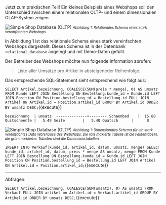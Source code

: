 Jetzt zum praktischen Teil! Ein kleines Beispiels eines Webshops soll den Unterschied zwischen einem relationalen OLTP- und einem dimensionalen OLAP-System zeigen.

![Simple Shop Database (OLTP)](oltp_simple_shop_database.svg)
<i style="font-size: 80%">Abbildung 1: Relationales Schema eines stark vereinfachten Webshops</i>

In Abbildung 1 ist das relationale Schema eines stark vereinfachten Webshops dargestellt. Dieses Schema ist in der Datenbank `relational_database` angelegt und mit Demo-Daten gefüllt.

Der Betreiber des Webshops möchte nun folgende Information abrufen:

> Liste aller Umsätze pro Artikel in absteigeneder Reihenfolge.

Das entsprechende SQL-Statement sieht entsprechend wie folgt aus:

`SELECT Artikel.bezeichnung, COALESCE(SUM(preis * menge), 0) AS umsatz FROM Kunde
LEFT JOIN Bestellung ON Bestellung.kunde_id = Kunde.id
LEFT JOIN Position ON Position.bestellung_id = Bestellung.id
FULL JOIN Artikel ON Artikel.id = Position.artikel_id
GROUP BY Artikel.id
ORDER BY umsatz DESC;`{{execute}}

 `bezeichnung  | umsatz 
--------------+--------
 Schaumbad    |  15.80
 Quitscheente |   5.49
 Seife        |   5.40
 Quatsch      |      0`

 ![Simple Shop Database (OLTP)](olap_simple_shop_database.svg)
<i style="font-size: 80%">Abbildung 1: Dimensionales Schema für ein stark vereinfachtes Data Warehouse des Webshops. Die rote makierte Tabelle ist die Faktentabelle, die grün markierten Tabellen sind die Dimensionstabellen.</i>

`INSERT INTO Verkauf(kunde_id, artikel_id, datum, umsatz, menge)
SELECT kunde_id, artikel_id, datum, preis * menge AS umsatz, menge FROM Kunde
LEFT JOIN Bestellung ON Bestellung.kunde_id = Kunde.id
LEFT JOIN Position ON Position.bestellung_id = Bestellung.id
LEFT JOIN Artikel ON Artikel.id = Position.artikel_id;`{{execute}}

---

Abfragen:

`SELECT Artikel.bezeichnung, COALESCE(SUM(umsatz), 0) AS umsatz FROM Verkauf
FULL JOIN artikel on Artikel.id = Verkauf.artikel_id
GROUP BY Artikel.id
ORDER BY umsatz DESC;`{{execute}}